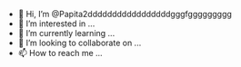 - 👋 Hi, I’m @Papita2dddddddddddddddddgggfggggggggg
- 👀 I’m interested in ...
- 🌱 I’m currently learning ...
- 💞️ I’m looking to collaborate on ...
- 📫 How to reach me ...

<!---
Papita2dddddddddddddddddgggfggggggggg/Papita2dddddddddddddddddgggfggggggggg is a ✨ special ✨ repository because its `README.md` (this file) appears on your GitHub profile.
You can click the Preview link to take a look at your changes.
--->
